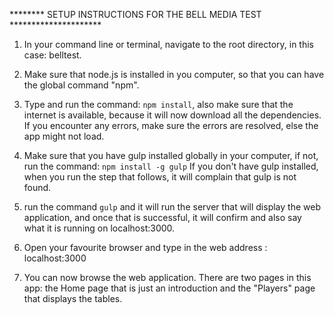 ******** SETUP INSTRUCTIONS FOR THE BELL MEDIA TEST *********************

1) In your command line or terminal, navigate to the root directory, in this case: belltest.

2) Make sure that node.js is installed in you computer, so that you can have the global command "npm".

3) Type and run the command: `npm install`, also make sure that the internet is available, 
    because it will now download all the dependencies.  If you encounter any errors, make sure
    the errors are resolved, else the app might not load. 

4) Make sure that you have gulp installed globally in your computer, if not, run the command:
    `npm install -g gulp` If you don't have gulp installed, when you run the step that follows, it will complain that gulp is not found. 
    
5) run the command `gulp` and it will run the server that will display the web application, and once that 
   is successful, it will confirm and also say what it is running on localhost:3000.
   
6) Open your favourite browser and type in the web address :  localhost:3000    

7) You can now browse the web application. There are two pages in this app:  the Home page that is just an introduction
    and the "Players" page that displays the tables. 

